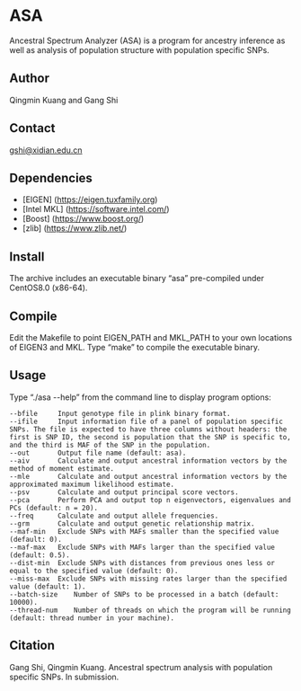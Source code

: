 # ASA
Ancestral Spectrum Analyzer (ASA) is a program for ancestry inference as well as analysis of population structure with population specific SNPs.

## Author
Qingmin Kuang and Gang Shi

## Contact
gshi@xidian.edu.cn

## Dependencies
+ [EIGEN] (https://eigen.tuxfamily.org)
+ [Intel MKL] (https://software.intel.com/)
+ [Boost] (https://www.boost.org/)
+ [zlib] (https://www.zlib.net/)

## Install
The archive includes an executable binary “asa” pre-compiled under CentOS8.0 (x86-64). 

## Compile
Edit the Makefile to point EIGEN_PATH and MKL_PATH to your own locations of EIGEN3 and MKL. Type “make” to compile the executable binary.

## Usage
Type “./asa --help” from the command line to display program options:

    --bfile		Input genotype file in plink binary format.
    --ifile		Input information file of a panel of population specific SNPs. The file is expected to have three columns without headers: the first is SNP ID, the second is population that the SNP is specific to, and the third is MAF of the SNP in the population.
    --out		Output file name (default: asa).
    --aiv		Calculate and output ancestral information vectors by the method of moment estimate.
    --mle		Calculate and output ancestral information vectors by the approximated maximum likelihood estimate.
    --psv		Calculate and output principal score vectors.
    --pca		Perform PCA and output top n eigenvectors, eigenvalues and PCs (default: n = 20).
    --freq		Calculate and output allele frequencies.
    --grm		Calculate and output genetic relationship matrix.
    --maf-min	Exclude SNPs with MAFs smaller than the specified value (default: 0).
    --maf-max	Exclude SNPs with MAFs larger than the specified value (default: 0.5).
    --dist-min	Exclude SNPs with distances from previous ones less or equal to the specified value (default: 0).
    --miss-max	Exclude SNPs with missing rates larger than the specified value (default: 1).
    --batch-size	Number of SNPs to be processed in a batch (default: 10000).
    --thread-num	Number of threads on which the program will be running (default: thread number in your machine).

## Citation
Gang Shi, Qingmin Kuang. Ancestral spectrum analysis with population specific SNPs. In submission.
